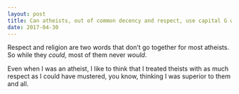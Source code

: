```yaml
---
layout: post
title: Can atheists, out of common decency and respect, use capital G when referring to God or Gods?
date: 2017-04-30
---
```


<p>Respect and religion are two words that don’t go together for most atheists. So while they <i>could,</i> most of them never <i>would</i>.</p><p>Even when I was an atheist, I like to think that I treated theists with as much respect as I could have mustered, you know, thinking I was superior to them and all.</p>
